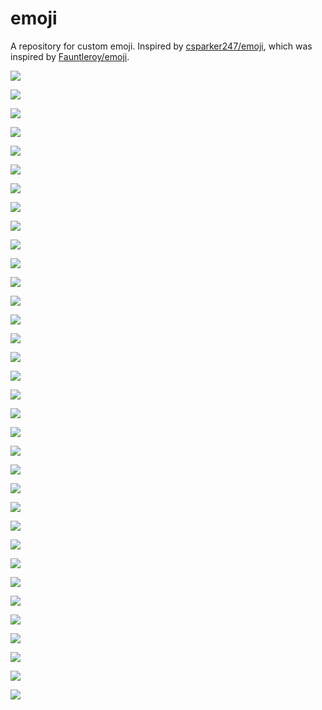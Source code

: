 # emoji
A repository for custom emoji. Inspired by [csparker247/emoji](https://github.com/Fauntleroy/emoji), which was inspired by [Fauntleroy/emoji](https://github.com/Fauntleroy/emoji).

![](https://raw.githubusercontent.com/trayo/slack_emojis/master/all_the_things.png)

![](https://raw.githubusercontent.com/trayo/slack_emojis/master/awesome_kid.png)

![](https://raw.githubusercontent.com/trayo/slack_emojis/master/blank.png)

![](https://raw.githubusercontent.com/trayo/slack_emojis/master/blue_steel.png)

![](https://raw.githubusercontent.com/trayo/slack_emojis/master/cage.png)

![](https://raw.githubusercontent.com/trayo/slack_emojis/master/challenge_accepted.png)

![](https://raw.githubusercontent.com/trayo/slack_emojis/master/cp_head.png)

![](https://raw.githubusercontent.com/trayo/slack_emojis/master/cp_neck.png)

![](https://raw.githubusercontent.com/trayo/slack_emojis/master/deal_with_it.png)

![](https://raw.githubusercontent.com/trayo/slack_emojis/master/doge.png)

![](https://raw.githubusercontent.com/trayo/slack_emojis/master/downvote.png)

![](https://raw.githubusercontent.com/trayo/slack_emojis/master/fez.png)

![](https://raw.githubusercontent.com/trayo/slack_emojis/master/fur_sure.png)

![](https://raw.githubusercontent.com/trayo/slack_emojis/master/gangnam_style.gif)

![](https://raw.githubusercontent.com/trayo/slack_emojis/master/git.png)

![](https://raw.githubusercontent.com/trayo/slack_emojis/master/jackie.jpg)

![](https://raw.githubusercontent.com/trayo/slack_emojis/master/just_do_it.png)

![](https://raw.githubusercontent.com/trayo/slack_emojis/master/just_do_it_bottom.png)

![](https://raw.githubusercontent.com/trayo/slack_emojis/master/just_do_it_top.png)

![](https://raw.githubusercontent.com/trayo/slack_emojis/master/kappa.png)

![](https://raw.githubusercontent.com/trayo/slack_emojis/master/left_shark.gif)

![](https://raw.githubusercontent.com/trayo/slack_emojis/master/owl.png)

![](https://raw.githubusercontent.com/trayo/slack_emojis/master/pow.png)

![](https://raw.githubusercontent.com/trayo/slack_emojis/master/rickroll.gif)

![](https://raw.githubusercontent.com/trayo/slack_emojis/master/rip.png)

![](https://raw.githubusercontent.com/trayo/slack_emojis/master/ruby.png)

![](https://raw.githubusercontent.com/trayo/slack_emojis/master/sad_panda.png)

![](https://raw.githubusercontent.com/trayo/slack_emojis/master/sad_panda_2.png)

![](https://raw.githubusercontent.com/trayo/slack_emojis/master/tip.gif)

![](https://raw.githubusercontent.com/trayo/slack_emojis/master/upvote.png)

![](https://raw.githubusercontent.com/trayo/slack_emojis/master/vim.png)

![](https://raw.githubusercontent.com/trayo/slack_emojis/master/wham.png)

![](https://raw.githubusercontent.com/trayo/slack_emojis/master/woowoo.gif)

![](https://raw.githubusercontent.com/trayo/slack_emojis/master/yolo.jpg)

